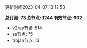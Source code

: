 更新时间2023-04-07 13:12:53

**总订阅: 73**
**总节点: 1244**
**有效节点: 602**
- v2ray节点: 514
- ss节点: 75
- trojan节点: 13
